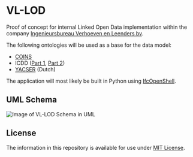 # VL-LOD
Proof of concept for internal Linked Open Data implementation within the company [Ingenieursbureau Verhoeven en Leenders bv](http://www.verhoeven-leenders.nl).

The following ontologies will be used as a base for the data model:
- [COINS](http://www.coinsweb.nl/wiki2/index.php/Welcome_to_the_COINS_wiki_pages)
- ICDD ([Part 1](https://www.iso.org/standard/74389.html), [Part 2](https://www.iso.org/standard/74390.html))
- [YACSER](https://www.infrabim.nl/) (Dutch)

The application will most likely be built in Python using [IfcOpenShell](https://github.com/IfcOpenShell/IfcOpenShell).

## UML Schema

![Image of VL-LOD Schema in UML](../master/UML/VL_LOD.uml.png "VL-LOD Schema in UML")

## License
The information in this repository is available for use under [MIT License](../master/LICENSE).
